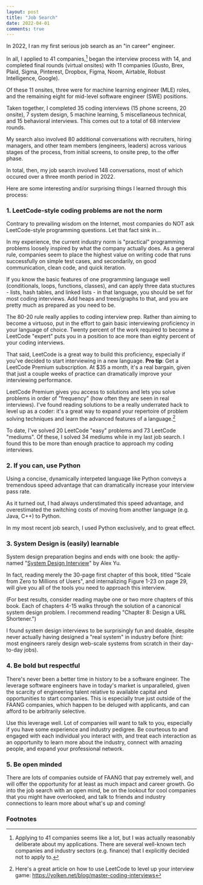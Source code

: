 ```yaml
---
layout: post
title: "Job Search"
date: 2022-04-01
comments: true
---
```


In 2022, I ran my first serious job search as an "in career" engineer.

In all, I applied to 41 companies,[^1] began the interview process with 14, and completed final rounds (virtual onsites) with 11 companies (Gusto, Brex, Plaid, Sigma, Pinterest, Dropbox, Figma, Noom, Airtable, Robust Intelligence, Google).

Of these 11 onsites, three were for machine learning engineer (MLE) roles, and the remaining eight for mid-level software engineer (SWE) positions.

Taken together, I completed 35 coding interviews (15 phone screens, 20 onsite), 7 system design, 5 machine learning, 5 miscellaneous technical, and 15 behavioral interviews. This comes out to a total of 68 interview rounds.

My search also involved 80 additional conversations with recruiters, hiring managers, and other team members (engineers, leaders) across various stages of the process, from initial screens, to onsite prep, to the offer phase.

In total, then, my job search involved 148 conversations, most of which occured over a three month period in 2022.

Here are some interesting and/or surprising things I learned through this process:


### 1. LeetCode-style coding problems are not the norm

Contrary to prevailing wisdom on the Internet, most companies do NOT ask LeetCode-style programming questions. Let that fact sink in...

In my experience, the current industry norm is "practical" programming problems loosely inspired by what the company actually does. As a general rule, companies seem to place the highest value on writing code that runs successfully on simple test cases, and secondarily, on good communication, clean code, and quick iteration.

If you know the basic features of one programming language well (conditionals, loops, functions, classes), and can apply three data stuctures - lists, hash tables, and linked lists - in that language, you should be set for most coding interviews. Add heaps and trees/graphs to that, and you are pretty much as prepared as you need to be.

The 80-20 rule really applies to coding interview prep. Rather than aiming to become a virtuoso, put in the effort to gain basic interviewing proficiency in your language of choice. Twenty percent of the work required to become a LeetCode "expert" puts you in a position to ace more than eighty percent of your coding interviews.

That said, LeetCode is a great way to build this proficiency, especially if you've decided to start interviewing in a new language. **Pro tip**: Get a LeetCode Premium subscription. At $35 a month, it's a real bargain, given that just a couple weeks of practice can dramatically improve your interviewing performance.

LeetCode Premium gives you access to solutions and lets you solve problems in order of "frequency" (how often they are seen in real interviews). I've found reading solutions to be a really underrated hack to level up as a coder: it's a great way to expand your repertoire of problem solving techniques and learn the advanced features of a language.[^2]

To date, I've solved 20 LeetCode "easy" problems and 73 LeetCode "mediums". Of these, I solved 34 mediums while in my last job search. I found this to be more than enough practice to approach my coding interviews.


### 2. If you can, use Python

Using a concise, dynamically interpeted language like Python conveys a tremendous speed advantage that can dramatically increase your interview pass rate.

As it turned out, I had always understimated this speed advantage, and overestimated the switching costs of moving from another language (e.g. Java, C++) to Python.

In my most recent job search, I used Python exclusively, and to great effect.


### 3. System Design is (easily) learnable

System design preparation begins and ends with one book: the aptly-named "[System Design Interview](https://www.amazon.com/System-Design-Interview-insiders-Second/dp/B08CMF2CQF)" by Alex Yu.

In fact, reading merely the 30-page first chapter of this book, titled "Scale from Zero to Millions of Users", and internalizing Figure 1-23 on page 29, will give you all of the tools you need to approach this interview.

(For best results, consider reading maybe one or two more chapters of this book. Each of chapters 4-15 walks through the solution of a canonical system design problem. I recommend reading "Chapter 8: Design a URL Shortener.")

I found system design interviews to be surprisingly fun and doable, despite never actually having designed a "real system" in industry before (hint: most engineers rarely design web-scale systems from scratch in their day-to-day jobs).


### 4. Be bold but respectful

There's never been a better time in history to be a software engineer. The leverage software engineers have in today's market is unparalleled, given the scarcity of engineering talent relative to available capital and opportunities to start companies. This is especially true just outside of the FAANG companies, which happen to be deluged with applicants, and can afford to be arbitrarily selective.

Use this leverage well. Lot of companies will want to talk to you, especially if you have some experience and industry pedigree. Be courteous to and engaged with each individual you interact with, and treat each interaction as an opportunity to learn more about the industry, connect with amazing people, and expand your professional network.


### 5. Be open minded

There are lots of companies outside of FAANG that pay extremely well, and will offer the opportunity for at least as much impact and career growth. Go into the job search with an open mind, be on the lookout for cool companies that you might have overlooked, and talk to friends and industry connections to learn more about what's up and coming!


### Footnotes

[^1]: Applying to 41 companies seems like a lot, but I was actually reasonably deliberate about my applications. There are several well-known tech companies and industry sectors (e.g. finance) that I explicitly decided not to apply to.

[^2]: Here's a great article on how to use LeetCode to level up your interview game: https://yolken.net/blog/master-coding-interviews